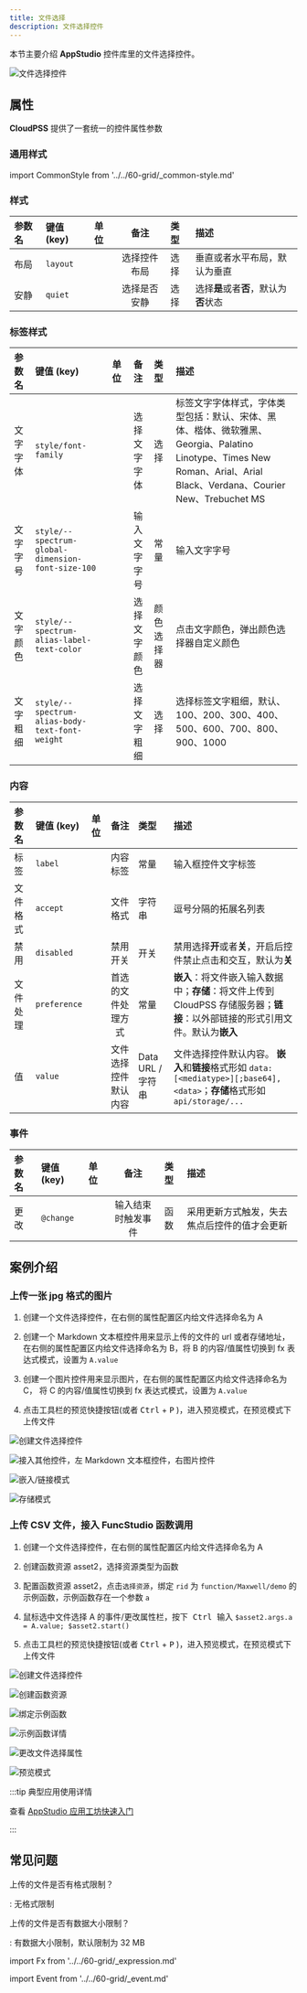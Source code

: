 ```yaml
---
title: 文件选择
description: 文件选择控件
---
```


本节主要介绍 **AppStudio** 控件库里的文件选择控件。

![文件选择控件](file-selector.png "文件选择控件")

## 属性

**CloudPSS** 提供了一套统一的控件属性参数

### 通用样式

import CommonStyle from '../../60-grid/_common-style.md'

<CommonStyle />

### 样式

| 参数名 | 键值 (key) | 单位 | 备注 | 类型 | 描述 |
| :--- | :--- | :--- | :--: | :--- | :--- |
| 布局 | `layout` |  | 选择控件布局 | 选择 | 垂直或者水平布局，默认为垂直 |
| 安静 | `quiet` |  | 选择是否安静 | 选择 | 选择**是**或者**否**，默认为**否**状态 |

### 标签样式

| 参数名 | 键值 (key) | 单位 | 备注 | 类型 | 描述 |
| :--- | :--- | :--- | :--: | :--- | :--- |
| 文字字体 | `style/font-family` |  | 选择文字字体 | 选择 | 标签文字字体样式，字体类型包括：默认、宋体、黑体、楷体、微软雅黑、Georgia、Palatino Linotype、Times New Roman、Arial、Arial Black、Verdana、Courier New、Trebuchet MS |
| 文字字号 | `style/--spectrum-global-dimension-font-size-100` |  | 输入文字字号 | 常量 | 输入文字字号 |
| 文字颜色 | `style/--spectrum-alias-label-text-color` |  | 选择文字颜色 | 颜色选择器 | 点击文字颜色，弹出颜色选择器自定义颜色 |
| 文字粗细 | `style/--spectrum-alias-body-text-font-weight` |  | 选择文字粗细 | 选择 | 选择标签文字粗细，默认、100、200、300、400、500、600、700、800、900、1000 |

### 内容

| 参数名 | 键值 (key) | 单位 | 备注 | 类型 | 描述 |
| :--- | :--- | :--- | :--: | :--- | :--- |
| 标签 | `label` |  | 内容标签 | 常量 | 输入框控件文字标签 |
| 文件格式 | `accept` |  | 文件格式 | 字符串 | 逗号分隔的拓展名列表 |
| 禁用 | `disabled` |  | 禁用开关 | 开关 | 禁用选择**开**或者**关**，开启后控件禁止点击和交互，默认为**关** |
| 文件处理 | `preference` |  | 首选的文件处理方式 | 常量 | **嵌入**：将文件嵌入输入数据中；**存储**：将文件上传到 CloudPSS 存储服务器；**链接**：以外部链接的形式引用文件。默认为**嵌入** |
| 值 | `value` |  | 文件选择控件默认内容 | Data URL / 字符串 |  文件选择控件默认内容。 **嵌入**和**链接**格式形如 `data:[<mediatype>][;base64],<data>`；**存储**格式形如 `api/storage/...` |


### 事件

| 参数名 | 键值 (key) | 单位 | 备注 | 类型 | 描述 |
| :--- | :--- | :--- | :--: | :--- | :--- |
| 更改 | `@change` |  | 输入结束时触发事件 | 函数 | 采用更新方式触发，失去焦点后控件的值才会更新 |

## 案例介绍

### 上传一张 jpg 格式的图片

1. 创建一个文件选择控件，在右侧的属性配置区内给文件选择命名为 A

2. 创建一个 Markdown 文本框控件用来显示上传的文件的 url 或者存储地址，在右侧的属性配置区内给文件选择命名为 B，将 B 的内容/值属性切换到 fx 表达式模式，设置为 `A.value`

3. 创建一个图片控件用来显示图片，在右侧的属性配置区内给文件选择命名为 C， 将 C 的内容/值属性切换到 fx 表达式模式，设置为 `A.value`

4. 点击工具栏的预览快捷按钮(或者 <kbd>Ctrl</kbd> + <kbd>P</kbd> )，进入预览模式，在预览模式下上传文件

![创建文件选择控件](create-file-selector-control.png "创建文件选择控件")

![接入其他控件，左 Markdown 文本框控件，右图片控件](access-other-controls.png "接入其他控件，左 Markdown 文本框控件，右图片控件")

![嵌入/链接模式](embedding&linking-model.png "嵌入/链接模式")

![存储模式](storage-model.png "存储模式")

### 上传 CSV 文件，接入 FuncStudio 函数调用

1. 创建一个文件选择控件，在右侧的属性配置区内给文件选择命名为 A

2. 创建函数资源 asset2，选择资源类型为函数

3. 配置函数资源 asset2，点击`选择资源`，绑定 `rid` 为 `function/Maxwell/demo` 的示例函数，示例函数存在一个参数 `a`

4. 鼠标选中文件选择 A 的事件/更改属性栏，按下<kbd> Ctrl </kbd> 输入 `$asset2.args.a = A.value; $asset2.start()`

5. 点击工具栏的预览快捷按钮(或者 <kbd>Ctrl</kbd> + <kbd>P</kbd> )，进入预览模式，在预览模式下上传文件

![创建文件选择控件](create-file-selector-control.png "创建文件选择控件")

![创建函数资源](create-function-resource.png "创建函数资源")

![绑定示例函数](bind-example-function.png "绑定示例函数")

![示例函数详情](example-function-details.png "示例函数详情")

![更改文件选择属性](change-file-selector-attributes.png "更改文件选择属性")

![预览模式](preview-mode.png "预览模式")

:::tip 典型应用使用详情

查看 [AppStudio 应用工坊快速入门](../../../20-quick-start/10-simple-apps/index.md)

:::

## 常见问题


上传的文件是否有格式限制？

:   无格式限制


上传的文件是否有数据大小限制？

:   有数据大小限制，默认限制为 32 MB


import Fx from '../../60-grid/_expression.md'

<Fx />



import Event from '../../60-grid/_event.md'

<Event />